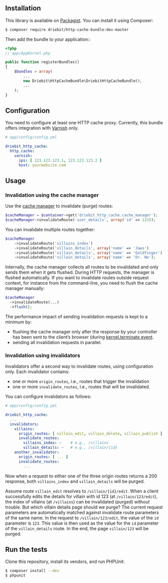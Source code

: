 Installation
------------

This library is available on [Packagist](https://packagist.org/). You can install it using Composer:

```bash
$ composer require driebit/http-cache-bundle:dev-master
```

Then add the bundle to your application::

```php
<?php
// app/AppKernel.php

public function registerBundles()
{
    $bundles = array(
        ...
        new Driebit\HttpCacheBundle\DriebitHttpCacheBundle(),
        ...
    );
}

```

Configuration
-------------

You need to configure at least one HTTP cache proxy. Currently, this bundle offers integration with
[Varnish](https://www.varnish-cache.org/) only.

```yaml
# app/config/config.yml

driebit_http_cache:
  http_cache:
    varnish:
      ips: [ 123.123.123.1, 123.123.123.2 ]
      host: yourwebsite.com
```

Usage
-----

### Invalidation using the cache manager

Use the [cache manager](CacheManager.php) to invalidate (purge) routes:

```php
$cacheManager = $container->get('driebit_http_cache.cache_manager');
$cacheManager->invalidateRoute('user_details', array('id' => 123));
```

You can invalidate multiple routes together:

```php
$cacheManager
    ->invalidateRoute('villains_index')
    ->invalidateRoute('villain_details', array('name' => 'Jaws')
    ->invalidateRoute('villain_details', array('name' => 'Goldfinger')
    ->invalidateRoute('villain_details', array('name' => 'Dr. No');
```

Internally, the cache manager collects all routes to be invalidated and only sends them when it gets flushed. During
HTTP requests, the manager is flushed automatically. If you want to invalidate routes outside request context, for
instance from the command-line, you need to flush the cache manager manually:

```php
$cacheManager
  ->invalidateRoute(...)
  ->flush();
```

The performance impact of sending invalidation requests is kept to a minimum by:

* flushing the cache manager only after the response by your controller has been sent to the client’s browser
(during [kernel.terminate event](http://symfony.com/doc/current/components/http_kernel/introduction.html#the-kernel-terminate-event).
* sending all invalidation requests in parallel.

### Invalidation using invalidators

Invalidators offer a second way to invalidate routes, using configuration only. Each invalidator contains:

* one or more `origin_routes`, i.e., routes that trigger the invalidation
* one or more `invalidate_routes`, i.e., routes that will be invalidated.

You can configure invalidators as follows:

```yaml
# app/config/config.yml

driebit_http_cache:
  ...
  invalidators:
    villains:
      origin_routes: [ villain_edit, villain_delete, villain_publish ]
      invalidate_routes:
        villains_index: ~    # e.g., /villains
        villain_details: ~   # e.g., /villain/{id}
    another_invalidator:
      origin_routes: [ ... ]
      invalidate_routes:
        ...
```

Now when a request to either one of the three origin routes returns a 200 response, both `villains_index` and
`villain_details` will be purged.

Assume route `villain_edit` resolves to `/villain/{id}/edit`. When a client successfully edits the details for villain
with id 123 (at `/villain/123/edit`), the index of villains (at `/villains`) can be invalidated (purged) without
trouble. But which villain details page should we purge? The current request parameters are automatically matched
against invalidate route parameters of the same name. In the request to `/villain/123/edit`, the value of the `id`
parameter is `123`. This value is then used as the value for the `id` parameter of the `villain_details` route. In the
end, the page `villain/123` will be purged.

Run the tests
-------------

Clone this repository, install its vendors, and run PHPUnit:

```bash
$ composer install --dev
$ phpunit
```